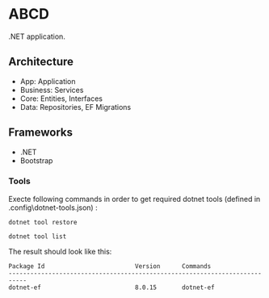 # ABCD

.NET application.

## Architecture

- App: Application
- Business: Services
- Core: Entities, Interfaces
- Data: Repositories, EF Migrations

## Frameworks

- .NET
- Bootstrap

### Tools

Execte following commands in order to get required dotnet tools (defined in .config\dotnet-tools.json) :

`dotnet tool restore`

`dotnet tool list`

The result should look like this:

```cli
Package Id                         Version      Commands
---------------------------------------------------------------------------
dotnet-ef                          8.0.15       dotnet-ef
```
